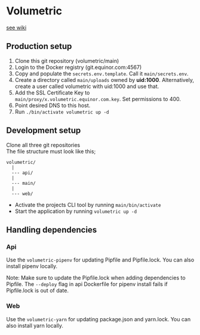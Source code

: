 # Volumetric

[see wiki](https://git.equinor.com/volumetric/main/wikis/)


## Production setup
1. Clone this git repository (volumetric/main)
2. Login to the Docker registry (git.equinor.com:4567)
3. Copy and populate the `secrets.env.template`. Call it `main/secrets.env`.
4. Create a directory called `main/uploads` owned by **uid:1000**. Alternatively, create a user called volumetric with uid:1000 and use that.
5. Add the SSL Certificate Key to `main/proxy/x.volumetric.equinor.com.key`. Set permissions to 400.
6. Point desired DNS to this host.
7. Run `./bin/activate volumetric up -d`

## Development setup
Clone all three git repositories  
The file structure must look like this;  
```
volumetric/
  |
  --- api/
  |
  --- main/
  |
  --- web/
```
- Activate the projects CLI tool by running `main/bin/activate` 
- Start the application by running `volumetric up -d`

## Handling dependencies

### Api

Use the `volumetric-pipenv` for updating Pipfile and Pipfile.lock. You can also install pipenv locally.

Note: Make sure to update the Pipfile.lock when adding dependencies to Pipfile. The `--deploy` flag in api Dockerfile for pipenv install fails if Pipfile.lock is out of date.

### Web

Use the `volumetric-yarn` for updating package.json and yarn.lock. You can also install yarn locally.

